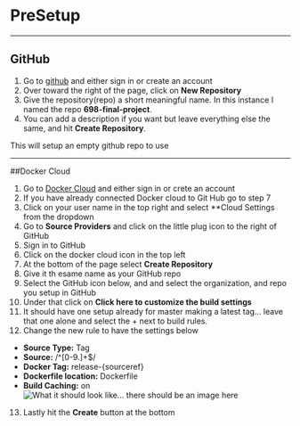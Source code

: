 # PreSetup
***
## GitHub
1. Go to [github](https://www.github.com) and either sign in or create an account
2. Over toward the right of the page, click on **New Repository**
3. Give the repository(repo) a short meaningful name. In this instance I named the repo **698-final-project**.
4. You can add a description if you want but leave everything else the same, and hit **Create Repository**.

This will setup an empty github repo to use
***
##Docker Cloud
1. Go to [Docker Cloud](https://cloud.docker.com) and either sign in or crete an account
2. If you have already connected Docker cloud to Git Hub go to step 7
3. Click on your user name in the top right and select **Cloud Settings from the dropdown
4. Go to **Source Providers** and click on the little plug icon to the right of GitHub
5. Sign in to GitHub
6. Click on the docker cloud icon in the top left
7. At the bottom of the page select **Create Repository**
8. Give it th esame name as your GitHub repo
9. Select the GitHub icon below, and and select the organization, and repo you setup in GitHub
10. Under that click on **Click here to customize the build settings**
11. It should have one setup already for master making a latest tag... leave that one alone and select the + next to build rules.
12. Change the new rule to have the settings below
  - **Source Type:** Tag
  - **Source:** /^[0-9.]+$/
  - **Docker Tag:** release-{sourceref}
  - **Dockerfile location:** Dockerfile
  - **Build Caching:** on
  ![What it should look like... there should be an image here](https://github.com/joeshway/698-final-project/blob/markdown-stuff/docker-settings.png)
13. Lastly hit the **Create** button at the bottom
